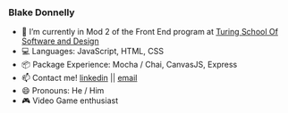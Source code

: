 ### Blake Donnelly

- 🔭 I’m currently in Mod 2 of the Front End program at [Turing School Of Software and Design](https://turing.io/)
- :computer: Languages: JavaScript, HTML, CSS
- :package: Package Experience: Mocha / Chai, CanvasJS, Express
- 📫 Contact me! 
[linkedin](https://www.linkedin.com/in/blake-donnelly/)  || 
[email](blake.donnelly2@yahoo.com)
- 😄 Pronouns: He / Him
- :video_game: Video Game enthusiast 


